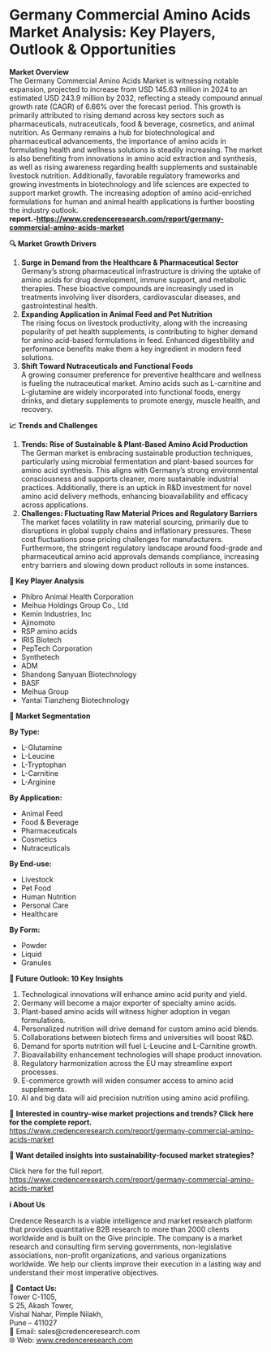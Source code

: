 # Germany Commercial Amino Acids Market Analysis: Key Players, Outlook & Opportunities


<p><strong>Market Overview</strong><br /> The Germany Commercial Amino Acids Market is witnessing notable expansion, projected to increase from USD 145.63 million in 2024 to an estimated USD 243.9 million by 2032, reflecting a steady compound annual growth rate (CAGR) of 6.66% over the forecast period. This growth is primarily attributed to rising demand across key sectors such as pharmaceuticals, nutraceuticals, food &amp; beverage, cosmetics, and animal nutrition. As Germany remains a hub for biotechnological and pharmaceutical advancements, the importance of amino acids in formulating health and wellness solutions is steadily increasing. The market is also benefiting from innovations in amino acid extraction and synthesis, as well as rising awareness regarding health supplements and sustainable livestock nutrition. Additionally, favorable regulatory frameworks and growing investments in biotechnology and life sciences are expected to support market growth. The increasing adoption of amino acid-enriched formulations for human and animal health applications is further boosting the industry outlook.<br /> <strong>report.-</strong><a href="https://www.credenceresearch.com/report/germany-commercial-amino-acids-market"><strong>https://www.credenceresearch.com/report/germany-commercial-amino-acids-market</strong></a></p>
<p><strong>🔍</strong><strong> Market Growth Drivers</strong></p>
<ol>
<li><strong> Surge in Demand from the Healthcare &amp; Pharmaceutical Sector</strong><br /> Germany&rsquo;s strong pharmaceutical infrastructure is driving the uptake of amino acids for drug development, immune support, and metabolic therapies. These bioactive compounds are increasingly used in treatments involving liver disorders, cardiovascular diseases, and gastrointestinal health.</li>
<li><strong> Expanding Application in Animal Feed and Pet Nutrition</strong><br /> The rising focus on livestock productivity, along with the increasing popularity of pet health supplements, is contributing to higher demand for amino acid-based formulations in feed. Enhanced digestibility and performance benefits make them a key ingredient in modern feed solutions.</li>
<li><strong> Shift Toward Nutraceuticals and Functional Foods</strong><br /> A growing consumer preference for preventive healthcare and wellness is fueling the nutraceutical market. Amino acids such as L-carnitine and L-glutamine are widely incorporated into functional foods, energy drinks, and dietary supplements to promote energy, muscle health, and recovery.</li>
</ol>
<p><strong>📈</strong><strong> Trends and Challenges</strong></p>
<ol>
<li><strong> Trends: Rise of Sustainable &amp; Plant-Based Amino Acid Production</strong><br /> The German market is embracing sustainable production techniques, particularly using microbial fermentation and plant-based sources for amino acid synthesis. This aligns with Germany&rsquo;s strong environmental consciousness and supports cleaner, more sustainable industrial practices. Additionally, there is an uptick in R&amp;D investment for novel amino acid delivery methods, enhancing bioavailability and efficacy across applications.</li>
<li><strong> Challenges: Fluctuating Raw Material Prices and Regulatory Barriers</strong><br /> The market faces volatility in raw material sourcing, primarily due to disruptions in global supply chains and inflationary pressures. These cost fluctuations pose pricing challenges for manufacturers. Furthermore, the stringent regulatory landscape around food-grade and pharmaceutical amino acid approvals demands compliance, increasing entry barriers and slowing down product rollouts in some instances.</li>
</ol>
<p><strong>🧪</strong><strong> Key Player Analysis</strong></p>
<ul>
<li>Phibro Animal Health Corporation</li>
<li>Meihua Holdings Group Co., Ltd</li>
<li>Kemin Industries, Inc</li>
<li>Ajinomoto</li>
<li>RSP amino acids</li>
<li>IRIS Biotech</li>
<li>PepTech Corporation</li>
<li>Synthetech</li>
<li>ADM</li>
<li>Shandong Sanyuan Biotechnology</li>
<li>BASF</li>
<li>Meihua Group</li>
<li>Yantai Tianzheng Biotechnology</li>
</ul>
<p><strong>🔬</strong><strong> Market Segmentation</strong></p>
<p><strong>By Type:</strong></p>
<ul>
<li>L-Glutamine</li>
<li>L-Leucine</li>
<li>L-Tryptophan</li>
<li>L-Carnitine</li>
<li>L-Arginine</li>
</ul>
<p><strong>By Application:</strong></p>
<ul>
<li>Animal Feed</li>
<li>Food &amp; Beverage</li>
<li>Pharmaceuticals</li>
<li>Cosmetics</li>
<li>Nutraceuticals</li>
</ul>
<p><strong>By End-use:</strong></p>
<ul>
<li>Livestock</li>
<li>Pet Food</li>
<li>Human Nutrition</li>
<li>Personal Care</li>
<li>Healthcare</li>
</ul>
<p><strong>By Form:</strong></p>
<ul>
<li>Powder</li>
<li>Liquid</li>
<li>Granules</li>
</ul>
<p><strong>🔮</strong><strong> Future Outlook: 10 Key Insights</strong></p>
<ol>
<li>Technological innovations will enhance amino acid purity and yield.</li>
<li>Germany will become a major exporter of specialty amino acids.</li>
<li>Plant-based amino acids will witness higher adoption in vegan formulations.</li>
<li>Personalized nutrition will drive demand for custom amino acid blends.</li>
<li>Collaborations between biotech firms and universities will boost R&amp;D.</li>
<li>Demand for sports nutrition will fuel L-Leucine and L-Carnitine growth.</li>
<li>Bioavailability enhancement technologies will shape product innovation.</li>
<li>Regulatory harmonization across the EU may streamline export processes.</li>
<li>E-commerce growth will widen consumer access to amino acid supplements.</li>
<li>AI and big data will aid precision nutrition using amino acid profiling.</li>
</ol>
<p>📌 <strong>Interested in country-wise market projections and trends? Click here for the complete report.</strong><br /> <a href="https://www.credenceresearch.com/report/germany-commercial-amino-acids-market">https://www.credenceresearch.com/report/germany-commercial-amino-acids-market</a></p>
<p><strong>📘</strong><strong> Want detailed insights into sustainability-focused market strategies?</strong></p>
<p>Click here for the full report.<br /> <a href="https://www.credenceresearch.com/report/germany-commercial-amino-acids-market">https://www.credenceresearch.com/report/germany-commercial-amino-acids-market</a></p>
<p><strong>ℹ️ About Us</strong></p>
<p>Credence Research is a viable intelligence and market research platform that provides quantitative B2B research to more than 2000 clients worldwide and is built on the Give principle. The company is a market research and consulting firm serving governments, non-legislative associations, non-profit organizations, and various organizations worldwide. We help our clients improve their execution in a lasting way and understand their most imperative objectives.</p>
<p>📍 <strong>Contact Us:</strong><br /> Tower C-1105,<br /> S 25, Akash Tower,<br /> Vishal Nahar, Pimple Nilakh,<br /> Pune &ndash; 411027<br /> 📧 Email: sales@credenceresearch.com<br /> 🌐 Web: <a href="https://www.credenceresearch.com/">www.credenceresearch.com</a></p>
